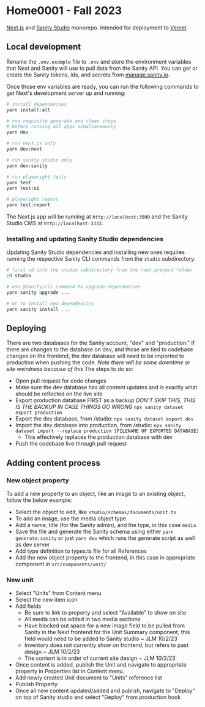 # Home0001 - Fall 2023

[Next.js](https://nextjs.org) and [Sanity Studio](https://www.sanity.io/studio)
monorepo. Intended for deployment to [Vercel](https://vercel.com).

## Local development

Rename the `.env.example` file to `.env` and store the environment variables
that Next and Sanity will use to pull data from the Sanity API. You can get or
create the Sanity tokens, ids, and secrets from
[manage.sanity.io](https://manage.sanity.io).

Once those env variables are ready, you can run the following commands to get
Next's development server up and running:

```bash
# install dependencies
yarn install:all

# run requisite generate and clean steps
# before running all apps simultaneously
yarn dev

# run next.js only
yarn dev:next

# run sanity studio only
yarn dev:sanity

# run playwright tests
yarn test
yarn test:ui

# playwright report
yarn test:report
```

The Next.js app will be running at `http://localhost:3000` and the Sanity Studio
CMS at `http://localhost:3333`.

### Installing and updating Sanity Studio dependencies

Updating Sanity Studio dependencies and installing new ones requires running the
respective Sanity CLI commands from the `studio` subdirectory:

```bash
# first cd into the studio subdirectory from the root project folder
cd studio

# use @sanity/cli command to upgrade dependencies
yarn sanity upgrade ...

# or to install new dependencies
yarn sanity install ...
```

## Deploying

There are two databases for the Sanity account, "dev" and "production." If there
are changes to the database on dev, and those are tied to codebase changes on
the frontend, the dev database will need to be imported to production when
pushing the code. _Note there will be some downtime or site weirdness because of
this_ The steps to do so:

- Open pull request for code changes
- Make sure the dev database has all content updates and is exactly what should
  be reflected on the live site
- Export production database FIRST as a backup _DON'T SKIP THIS, THIS IS THE
  BACKUP IN CASE THINGS GO WRONG_ `npx sanity dataset export production`
- Export the dev database, from /studio: `npx sanity dataset export dev`
- Import the dev database into production, from /studio:
  `npx sanity dataset import --replace production [FILENAME OF EXPORTED DATABASE]`
  - This effectively replaces the production database with dev
- Push the codebase live through pull request

## Adding content process

### New object property

To add a new property to an object, like an image to an existing object, follow
the below example:

- Select the object to edit, like `studio/schemas/documents/unit.ts`
- To add an image, use the media object type
- Add a name, title (for the Sanity admin), and the type, in this case `media`
- Save the file and generate the Sanity schema using either
  `yarn generate:sanity` or just `yarn dev` which runs the generate script as
  well as dev server
- Add type definition to types.ts file for all References
- Add the new object property to the frontend, in this case in appropriate
  component in `src/components/unit/`

### New unit

- Select "Units" from Content menu
- Select the new item icon
- Add fields
  - Be sure to link to property and select "Available" to show on site
  - All media can be added in two media sections
  - Have blocked out space for a new image field to be pulled from Sanity in the
    Next frontend for the Unit Summary component, this field would need to be
    added to Sanity studio ~ JLM 10/2/23
  - Inventory does not currently show on frontend, but refers to past design ~
    JLM 10/2/23
  - The content is in order of current site design ~ JLM 10/2/23
- Once content is added, publish the Unit and navigate to appropriate property
  in Properties list in Content menu.
- Add newly created Unit document to "Units" reference list
- Publish Property
- Once all new content updated/added and publish, navigate to "Deploy" on top of
  Sanity studio and select "Deploy" from production hook

